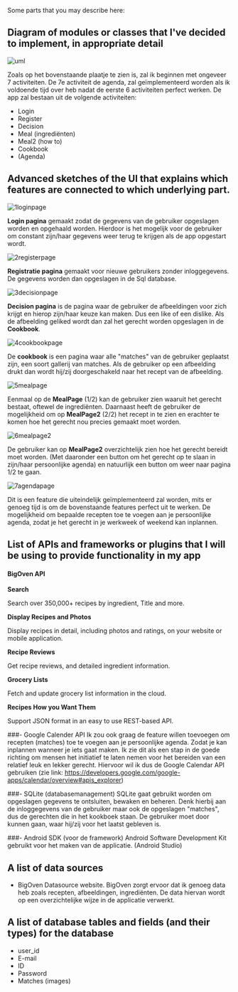 Some parts that you may describe here:

## Diagram of modules or classes that I've decided to implement, in appropriate detail
![uml](https://cloud.githubusercontent.com/assets/18394877/15707599/d3c596c6-27f9-11e6-9632-bc17f25e82b1.PNG)

Zoals op het bovenstaande plaatje te zien is, zal ik beginnen met ongeveer 7 activiteiten. De 7e activiteit de agenda, zal geïmplementeerd worden als ik voldoende tijd over heb nadat de eerste 6 activiteiten perfect werken.
De app zal bestaan uit de volgende activiteiten:
- Login
- Register
- Decision
- Meal (ingrediënten)
- Meal2 (how to)
- Cookbook
- (Agenda)
 
## Advanced sketches of the UI that explains which features are connected to which underlying part.
![1loginpage](https://cloud.githubusercontent.com/assets/18394877/15707048/e58f4cc4-27f6-11e6-86fd-cf194674f690.png)

**Login pagina** gemaakt zodat de gegevens van de gebruiker opgeslagen worden en opgehaald worden. Hierdoor is het mogelijk voor de gebruiker om constant zijn/haar gegevens weer terug te krijgen als de app opgestart wordt.

![2registerpage](https://cloud.githubusercontent.com/assets/18394877/15707049/e58f64a2-27f6-11e6-87f3-7f75c8857702.png)

**Registratie pagina** gemaakt voor nieuwe gebruikers zonder inloggegevens. De gegevens worden dan opgeslagen in de Sql database.

![3decisionpage](https://cloud.githubusercontent.com/assets/18394877/15707051/e5928e8e-27f6-11e6-9457-845e3a750d44.png)

**Decision pagina** is de pagina waar de gebruiker de afbeeldingen voor zich krijgt en hierop zijn/haar keuze kan maken. Dus een like of een dislike. Als de afbeelding geliked wordt dan zal het gerecht worden opgeslagen in de **Cookbook**.

![4cookbookpage](https://cloud.githubusercontent.com/assets/18394877/15707052/e5a6343e-27f6-11e6-909a-5c294f8c29a5.png)

De **cookbook** is een pagina waar alle "matches" van de gebruiker geplaatst zijn, een soort gallerij van matches. Als de gebruiker op een afbeelding drukt dan wordt hij/zij doorgeschakeld naar het recept van de afbeelding.

![5mealpage](https://cloud.githubusercontent.com/assets/18394877/15707046/e58e423e-27f6-11e6-846f-04025cf1ced7.png)

Eenmaal op de **MealPage** (1/2) kan de gebruiker zien waaruit het gerecht bestaat, oftewel de ingrediënten. Daarnaast heeft de gebruiker de mogelijkheid om op **MealPage2** (2/2) het recept in te zien en erachter te komen hoe het gerecht nou precies gemaakt moet worden.

![6mealpage2](https://cloud.githubusercontent.com/assets/18394877/15707050/e58f67a4-27f6-11e6-8815-06029c04553e.png)

De gebruiker kan op **MealPage2** overzichtelijk zien hoe het gerecht bereidt moet worden. (Met daaronder een button om het gerecht op te slaan in zijn/haar persoonlijke agenda) en natuurlijk een button om weer naar pagina 1/2 te gaan. 

![7agendapage](https://cloud.githubusercontent.com/assets/18394877/15707047/e58e783a-27f6-11e6-9c56-a1cda8d11fd9.png)

Dit is een feature die uiteindelijk geïmplementeerd zal worden, mits er genoeg tijd is om de bovenstaande features perfect uit te werken. De mogelijkheid om bepaalde recepten toe te voegen aan je persoonlijke agenda, zodat je het gerecht in je werkweek of weekend kan inplannen.

## List of APIs and frameworks or plugins that I will be using to provide functionality in my app
#### BigOven API

**Search**

Search over 350,000+ recipes by ingredient, Title and more.

**Display Recipes and Photos**

Display recipes in detail, including photos and ratings, on your website or mobile application.

**Recipe Reviews**

Get recipe reviews, and detailed ingredient information.

**Grocery Lists**

Fetch and update grocery list information in the cloud.

**Recipes How you Want Them**

Support JSON format in an easy to use REST-based API.

###- Google Calender API
Ik zou ook graag de feature willen toevoegen om recepten (matches) toe te voegen aan je persoonlijke agenda. Zodat je kan inplannen wanneer je iets gaat maken. Ik zie dit als een stap in de goede richting om mensen het initiatief te laten nemen voor het bereiden van een relatief leuk en lekker gerecht. Hiervoor wil ik dus de Google Calendar API gebruiken (zie link: https://developers.google.com/google-apps/calendar/overview#apis_explorer)

###- SQLite (databasemanagement)
SQLite gaat gebruikt worden om opgeslagen gegevens te ontsluiten, bewaken en beheren. Denk hierbij aan de inloggegevens van de gebruiker maar ook de opgeslagen "matches", dus de gerechten die in het kookboek staan. De gebruiker moet door kunnen gaan, waar hij/zij voor het laatst gebleven is.

###- Android SDK (voor de framework)
Android Software Development Kit gebruikt voor het maken van de applicatie. (Android Studio)

## A list of data sources
- BigOven Datasource website. BigOven zorgt ervoor dat ik genoeg data heb zoals recepten, afbeeldingen, ingrediënten. De data hiervan wordt op een overzichtelijke wijze in de applicatie verwerkt.

## A list of database tables and fields (and their types) for the database
- user_id
- E-mail
- ID
- Password
- Matches (images)
